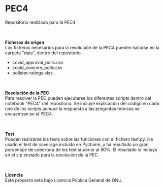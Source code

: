# PEC4
Repositorio realizado para la PEC4


<br><br>
**Ficheros de origen**
<br>
Los ficheros necesarios para la resolución de la PEC4 pueden hallarse en la carpeta "data", dentro del repositorio.
- covid_approval_polls.csv
- covid_concern_polls.csv
- pollster-ratings.xlxs

<br><br>
**Resolución de la PEC**
<br>
Para resolver la PEC pueden ejecutarse los diferentes scripts dentro del notebook "PEC4" del repositorio. 
Se incluye explicación del código en cada uno de los scripts aunque la respuesta a las preguntas
teóricas se encuentran en el PEC4.


<br><br>
**Test**
<br>
Pueden realizarse los tests sobre las funciones con el fichero test.py. 
He usado el test de coverage incluído en Pycharm, y ha resultado un gran 
porcentaje de cobertura de los test superior al 90%. El resultado lo incluyo
en el zip enviado para la resolución de la PEC. 


<br><br>
**Licencia**
<br>
Este proyecto esta bajo Licencia Pública General de GNU.

